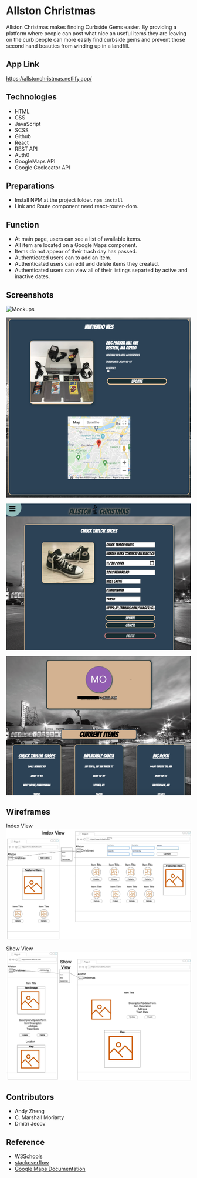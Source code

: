 # Allston Christmas

Allston Christmas makes finding Curbside Gems easier. By providing a platform where people can post what nice an useful items they are leaving on the curb people can more easily find curbside gems and prevent those second hand beauties from winding up in a landfill.

## App Link

https://allstonchristmas.netlify.app/

## Technologies

- HTML
- CSS
- JavaScript
- SCSS
- Github
- React
- REST API
- Auth0
- GoogleMaps API
- Google Geolocator API

## Preparations

- Install NPM at the project folder. `npm install`
- Link and Route component need react-router-dom.

## Function

- At main page, users can see a list of available items.
- All item are located on a Google Maps component.
- Items do not appear of their trash day has passed.
- Authenticated users can to add an item.
- Authenticated users can edit and delete items they created.
- Authenticated users can view all of their listings separted by active and inactive dates.

## Screenshots

![Mockups](/public/readme_images/allston_christmas_mockup.png)

![Show View](/public/readme_images/show.png)

![Edit View](/public/readme_images/edit.png)

![Profile View](/public/readme_images/profile.png)

## Wireframes

Index View
![Index Page Wireframe](/public/readme_images/index_wireframe.jpeg)

Show View
![Show Page Wireframe](/public/readme_images/show_wireframe.jpeg)

## Contributors

- Andy Zheng
- C. Marshall Moriarty
- Dmitri Jecov

## Reference

- [W3Schools](https://www.w3schools.com/)
- [stackoverflow](https://stackoverflow.com/)
- [Google Maps Documentation](https://developers.google.com/maps/documentation)
